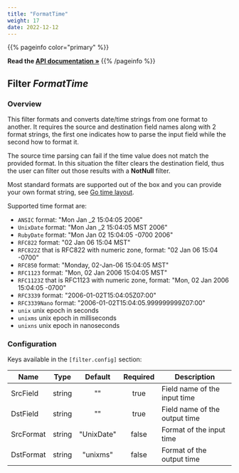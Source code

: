 ```yaml
---
title: "FormatTime"
weight: 17
date: 2022-12-12
---
```

{{% pageinfo color="primary" %}}

**Read the [API documentation &raquo;](https://pkg.go.dev/github.com/AdRoll/baker/filter#FormatTime)**
{{% /pageinfo %}}

## Filter *FormatTime*

### Overview

This filter formats and converts date/time strings from one format to another. 
It requires the source and destination field names along with 2 format strings, the 
first one indicates how to parse the input field while the second how to format it.

The source time parsing can fail if the time value does not match the provided format.
In this situation the filter clears the destination field, thus the user can filter out 
those results with a __NotNull__ filter.

Most standard formats are supported out of the box and you can provide your own format 
string, see [Go time layout](https://pkg.go.dev/time#pkg-constants).

Supported time format are:
- `ANSIC` format: "Mon Jan _2 15:04:05 2006"
- `UnixDate` format: "Mon Jan _2 15:04:05 MST 2006"
- `RubyDate` format: "Mon Jan 02 15:04:05 -0700 2006"
- `RFC822` format: "02 Jan 06 15:04 MST"
- `RFC822Z` that is RFC822 with numeric zone, format: "02 Jan 06 15:04 -0700"
- `RFC850` format: "Monday, 02-Jan-06 15:04:05 MST"
- `RFC1123` format: "Mon, 02 Jan 2006 15:04:05 MST"
- `RFC1123Z` that is RFC1123 with numeric zone, format: "Mon, 02 Jan 2006 15:04:05 -0700"
- `RFC3339` format: "2006-01-02T15:04:05Z07:00"
- `RFC3339Nano` format: "2006-01-02T15:04:05.999999999Z07:00"
- `unix` unix epoch in seconds
- `unixms` unix epoch in milliseconds
- `unixns` unix epoch in nanoseconds


### Configuration

Keys available in the `[filter.config]` section:

|Name|Type|Default|Required|Description|
|----|:--:|:-----:|:------:|-----------|
| SrcField| string| ""| true| Field name of the input time|
| DstField| string| ""| true| Field name of the output time|
| SrcFormat| string| "UnixDate"| false| Format of the input time|
| DstFormat| string| "unixms"| false| Format of the output time|

